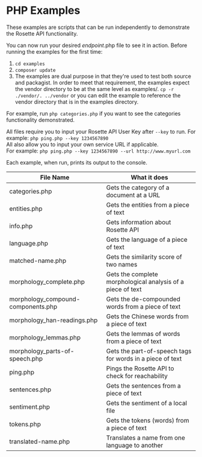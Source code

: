PHP Examples
============

These examples are scripts that can be run independently to demonstrate the Rosette API functionality.

You can now run your desired _endpoint_.php file to see it in action.  Before running the examples 
for the first time:

1. ```cd examples```
2. ```composer update```
3. The examples are dual purpose in that they're used to test both source and packagist. In order to meet that requirement, the examples expect the vendor directory to be at the same level as examples/.
```cp -r ./vendor/. ../vendor``` or you can edit the example to reference the vendor directory that is in the examples directory.

For example, run `php categories.php` if you want to see the categories functionality demonstrated.

All files require you to input your Rosette API User Key after `--key` to run.
For example: `php ping.php --key 1234567890`  
All also allow you to input your own service URL if applicable.  
For example: `php ping.php --key 1234567890 --url http://www.myurl.com`


Each example, when run, prints its output to the console.

| File Name                     | What it does                                          | 
| -------------                 |-------------                                        | 
| categories.php                    | Gets the category of a document at a URL              | 
| entities.php                      | Gets the entities from a piece of text                | 
| info.php                          | Gets information about Rosette API                    | 
| language.php                      | Gets the language of a piece of text                  | 
| matched-name.php                  | Gets the similarity score of two names                | 
| morphology_complete.php               | Gets the complete morphological analysis of a piece of text| 
| morphology_compound-components.php    | Gets the de-compounded words from a piece of text     | 
| morphology_han-readings.php           | Gets the Chinese words from a piece of text           | 
| morphology_lemmas.php                 | Gets the lemmas of words from a piece of text         | 
| morphology_parts-of-speech.php        | Gets the part-of-speech tags for words in a piece of text | 
| ping.php                          | Pings the Rosette API to check for reachability       | 
| sentences.php                     | Gets the sentences from a piece of text               |
| sentiment.php                     | Gets the sentiment of a local file                    | 
| tokens.php                        | Gets the tokens (words) from a piece of text          | 
| translated-name.php               | Translates a name from one language to another        |

